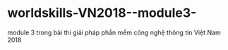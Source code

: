 # worldskills-VN2018--module3-
module 3 trong bài thi giải pháp phần mềm công nghệ thông tin Việt Nam 2018
